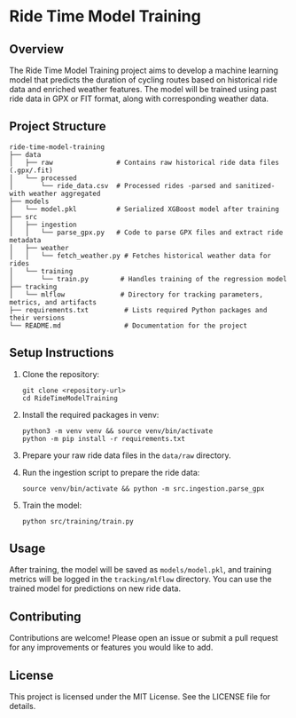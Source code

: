 # Ride Time Model Training

## Overview
The Ride Time Model Training project aims to develop a machine learning model that predicts the duration of cycling routes based on historical ride data and enriched weather features. The model will be trained using past ride data in GPX or FIT format, along with corresponding weather data.

## Project Structure
```
ride-time-model-training
├── data
│   ├── raw                # Contains raw historical ride data files (.gpx/.fit)
│   └── processed
│       └── ride_data.csv  # Processed rides -parsed and sanitized- with weather aggregated
├── models
│   └── model.pkl          # Serialized XGBoost model after training
├── src
│   ├── ingestion
│   │   └── parse_gpx.py   # Code to parse GPX files and extract ride metadata
│   ├── weather
│   │   └── fetch_weather.py # Fetches historical weather data for rides
│   └── training
│       └── train.py        # Handles training of the regression model
├── tracking
│   └── mlflow              # Directory for tracking parameters, metrics, and artifacts
├── requirements.txt         # Lists required Python packages and their versions
└── README.md                # Documentation for the project
```

## Setup Instructions
1. Clone the repository:
   ```
   git clone <repository-url>
   cd RideTimeModelTraining
   ```

2. Install the required packages in venv:
   ```
   python3 -m venv venv && source venv/bin/activate
   python -m pip install -r requirements.txt
   ```

3. Prepare your raw ride data files in the `data/raw` directory.


4. Run the ingestion script to prepare the ride data:
   ```
   source venv/bin/activate && python -m src.ingestion.parse_gpx
   ```

5. Train the model:
   ```
   python src/training/train.py
   ```

## Usage
After training, the model will be saved as `models/model.pkl`, and training metrics will be logged in the `tracking/mlflow` directory. You can use the trained model for predictions on new ride data.

## Contributing
Contributions are welcome! Please open an issue or submit a pull request for any improvements or features you would like to add.

## License
This project is licensed under the MIT License. See the LICENSE file for details.